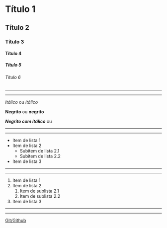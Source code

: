 <!-- Cebeçalho -->
# Título 1
## Título 2
### Título 3
#### Título 4
##### Título 5
###### Título 6

---
---
<!-- Estilo das letras -->
*Itálico* ou _itálico_

**Negrito** ou __negrito__

***Negrito com itálico*** ou 

---
---
<!-- Lista não ordenada -->
- Item de lista 1
- Item de lista 2
    - Subitem de lista 2.1
    - Subitem de lista 2.2
- Item de lista 3

---
---
<!-- Lista ordenada -->
1. Item de lista 1
2. Item de lista 2
    1. Item de sublista 2.1
    2. Item de sublista 2.2
3. Item de lista 3

---
---
<!-- Link -->
[Git/Github](https://www.google.com/url?sa=i&url=https%3A%2F%2Fwww.poinfomedia.com%2Fototek%2F64813114681%2Fperbedaan-git-dan-github-alat-pengembangan-kode-yang-sering-disalahpahami&psig=AOvVaw2dAGMpIreV5y18wT_t6x15&ust=1734703219379000&source=images&cd=vfe&opi=89978449&ved=0CBQQjRxqFwoTCKj5qqz_s4oDFQAAAAAdAAAAABAR)